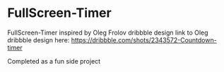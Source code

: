 # FullScreen-Timer
FullScreen-Timer inspired by Oleg Frolov dribbble design
link to Oleg dribbble design here: https://dribbble.com/shots/2343572-Countdown-timer

Completed as a fun side project 
